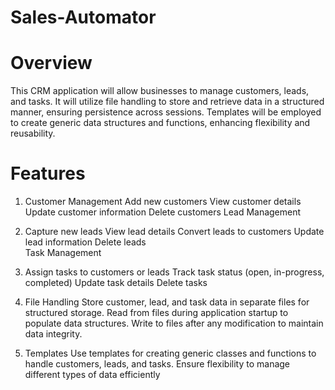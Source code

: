 # Sales-Automator

# Overview
This CRM application will allow businesses to manage customers, leads, and tasks. It will utilize file handling to store and retrieve data in a structured manner, ensuring persistence across sessions. Templates will be employed to create generic data structures and functions, enhancing flexibility and reusability.

# Features
  1. Customer Management
    Add new customers
    View customer details
    Update customer information
    Delete customers
    Lead Management

  2. Capture new leads
    View lead details
    Convert leads to customers
    Update lead information
    Delete leads    
    Task Management

  3. Assign tasks to customers or leads
    Track task status (open, in-progress, completed)
    Update task details
    Delete tasks

  4. File Handling
    Store customer, lead, and task data in separate files for structured storage.
    Read from files during application startup to populate data structures.
    Write to files after any modification to maintain data integrity.
    
  5. Templates
    Use templates for creating generic classes and functions to handle customers, leads, and tasks.
    Ensure flexibility to manage different types of data efficiently
